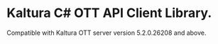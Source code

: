 # Kaltura C# OTT API Client Library.
Compatible with Kaltura OTT server version 5.2.0.26208 and above.
